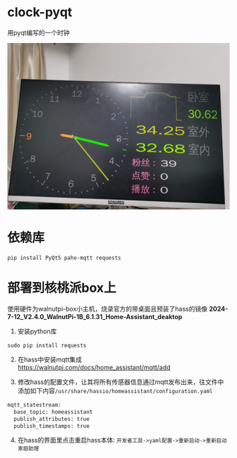 # clock-pyqt
用pyqt编写的一个时钟



![a](./时钟.jpg)


#  依赖库
```
pip install PyQt5 paho-mqtt requests
```

# 部署到核桃派box上
使用硬件为walnutpi-box小主机，烧录官方的带桌面且预装了hass的镜像 **2024-7-12_V2.4.0_WalnutPi-1B_6.1.31_Home-Assistant_deaktop**

1. 安装python库
```
sudo pip install requests
```

2. 在hass中安装mqtt集成 https://walnutpi.com/docs/home_assistant/mqtt/add

3. 修改hass的配置文件，让其将所有传感器信息通过mqtt发布出来，往文件中添加如下内容`/usr/share/hassio/homeassistant/configuration.yaml`
```
mqtt_statestream:
  base_topic: homeassistant
  publish_attributes: true
  publish_timestamps: true
```
4. 在hass的界面里点击重启hass本体: `开发者工具->yaml配置->重新启动->重新启动家庭助理`
